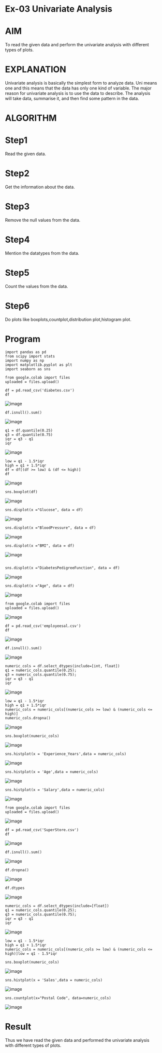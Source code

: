 # Ex-03 Univariate Analysis
# AIM

To read the given data and perform the univariate analysis with different types of plots.

# EXPLANATION

Univariate analysis is basically the simplest form to analyze data. Uni means one and this means that the data has only one kind of variable. The major reason for univariate analysis is to use the data to describe. The analysis will take data, summarise it, and then find some pattern in the data.

# ALGORITHM

# Step1

Read the given data.

# Step2
Get the information about the data.

# Step3
Remove the null values from the data.

# Step4
Mention the datatypes from the data.

# Step5
Count the values from the data.

# Step6
Do plots like boxplots,countplot,distribution plot,histogram plot.

# Program

```
import pandas as pd
from scipy import stats
import numpy as np
import matplotlib.pyplot as plt
import seaborn as sns
```
```
from google.colab import files
uploaded = files.upload()
```
```
df = pd.read_csv('diabetes.csv')
df
```
![image](https://github.com/madhi43/ODD2023-DataScience-Ex-03/assets/103943383/e6cdaf86-1759-4fb1-81d6-7acae8e0b865)

```
df.isnull().sum()
```
![image](https://github.com/madhi43/ODD2023-DataScience-Ex-03/assets/103943383/75cf9c59-816e-4816-bf4c-e5795885f5ad)

```
q1 = df.quantile(0.25)
q3 = df.quantile(0.75)
iqr = q3 - q1
iqr
```
![image](https://github.com/madhi43/ODD2023-DataScience-Ex-03/assets/103943383/a020ef7d-de9d-4901-83da-20991d03d044)

```
low = q1 - 1.5*iqr
high = q1 + 1.5*iqr
df = df[(df >= low) & (df <= high)]
df
```
![image](https://github.com/madhi43/ODD2023-DataScience-Ex-03/assets/103943383/ff66070e-c9d8-4a8e-9bd0-188fdcfcde49)

```
sns.boxplot(df)
```
![image](https://github.com/madhi43/ODD2023-DataScience-Ex-03/assets/103943383/df1b36a7-d984-4aba-91f0-f82c79dcc1b8)

```
sns.displot(x ="Glucose", data = df)
```
![image](https://github.com/madhi43/ODD2023-DataScience-Ex-03/assets/103943383/42982430-fa32-46d1-bc9f-9ec660158d5a)


```
sns.displot(x ="BloodPressure", data = df)
```
![image](https://github.com/madhi43/ODD2023-DataScience-Ex-03/assets/103943383/5df15c67-bf47-411f-8af7-cb795db302e7)

```
sns.displot(x ="BMI", data = df)
```
![image](https://github.com/madhi43/ODD2023-DataScience-Ex-03/assets/103943383/19eb9c26-4c2d-4733-aeef-a6e4105fccdc)

```

sns.displot(x ="DiabetesPedigreeFunction", data = df)
```
![image](https://github.com/madhi43/ODD2023-DataScience-Ex-03/assets/103943383/82452a69-2add-4d28-b97c-64e503123fca)


```
sns.displot(x ="Age", data = df)
```
![image](https://github.com/madhi43/ODD2023-DataScience-Ex-03/assets/103943383/c5c55dce-0a3f-43b1-b391-3b88a203b26d)

```
from google.colab import files
uploaded = files.upload()
```
![image](https://github.com/madhi43/ODD2023-DataScience-Ex-03/assets/103943383/9496e58e-06df-4830-a53e-2d555aae0ac3)

```
df = pd.read_csv('employeesal.csv')
df
```

![image](https://github.com/madhi43/ODD2023-DataScience-Ex-03/assets/103943383/fb132cdb-553a-4c39-892c-623dc3fba8eb)

```
df.isnull().sum()
```
![image](https://github.com/madhi43/ODD2023-DataScience-Ex-03/assets/103943383/e1cae3e7-4ad5-4984-b250-5401e2e09239)

```
numeric_cols = df.select_dtypes(include=[int, float])
q1 = numeric_cols.quantile(0.25);
q3 = numeric_cols.quantile(0.75);
iqr = q3 - q1
iqr
```
![image](https://github.com/madhi43/ODD2023-DataScience-Ex-03/assets/103943383/fd5f4a9d-1077-42a1-92ea-6d56a1e9b571)

```
low = q1 - 1.5*iqr
high = q1 + 1.5*iqr
numeric_cols = numeric_cols[(numeric_cols >= low) & (numeric_cols <= high)]
numeric_cols.dropna()
```
![image](https://github.com/madhi43/ODD2023-DataScience-Ex-03/assets/103943383/7cbaf37f-bb29-4aa6-a624-309bb931daf9)
```
sns.boxplot(numeric_cols)
```
![image](https://github.com/madhi43/ODD2023-DataScience-Ex-03/assets/103943383/6b85aa9d-316d-422d-8a56-b18320d56458)


```
sns.histplot(x = 'Experience_Years',data = numeric_cols)
```
![image](https://github.com/madhi43/ODD2023-DataScience-Ex-03/assets/103943383/0f76f1b6-b92e-4475-ba79-6b9e6eda2416)
```
sns.histplot(x = 'Age',data = numeric_cols)
```
![image](https://github.com/madhi43/ODD2023-DataScience-Ex-03/assets/103943383/91070275-5dcf-45a8-9fa3-a3b9f8d3b30c)
```
sns.histplot(x = 'Salary',data = numeric_cols)
```

![image](https://github.com/madhi43/ODD2023-DataScience-Ex-03/assets/103943383/6470ce8f-8f95-49ff-a19a-c3acfe001661)
```
from google.colab import files
uploaded = files.upload()
```
![image](https://github.com/madhi43/ODD2023-DataScience-Ex-03/assets/103943383/daeb66dc-f87b-4754-8060-227dcd468388)


```
df = pd.read_csv('SuperStore.csv')
df
```
![image](https://github.com/madhi43/ODD2023-DataScience-Ex-03/assets/103943383/4b3c9a9c-fe37-4784-ae9a-6bf4045e7f55)
```
df.isnull().sum()
```
![image](https://github.com/madhi43/ODD2023-DataScience-Ex-03/assets/103943383/204f8bfc-e273-441d-8200-f3c95cc3ae58)

```
df.dropna()
```

![image](https://github.com/madhi43/ODD2023-DataScience-Ex-03/assets/103943383/56fb739f-00f1-4814-9137-993ab18df57b)


```
df.dtypes
```
![image](https://github.com/madhi43/ODD2023-DataScience-Ex-03/assets/103943383/d0e9f439-d37d-4a12-9fe4-2a45d81b5b4c)



```
numeric_cols = df.select_dtypes(include=[float])
q1 = numeric_cols.quantile(0.25);
q3 = numeric_cols.quantile(0.75);
iqr = q3 - q1
iqr
```
![image](https://github.com/madhi43/ODD2023-DataScience-Ex-03/assets/103943383/65dcb785-9bb3-4659-a7b1-877629ee2dc0)


```
low = q1 - 1.5*iqr
high = q1 + 1.5*iqr
numeric_cols = numeric_cols[(numeric_cols >= low) & (numeric_cols <= high)]low = q1 - 1.5*iqr
```

```
sns.boxplot(numeric_cols)
```
![image](https://github.com/madhi43/ODD2023-DataScience-Ex-03/assets/103943383/64facb03-cfab-4434-822f-6b15433ba023)

```
sns.histplot(x = 'Sales',data = numeric_cols)
```
![image](https://github.com/madhi43/ODD2023-DataScience-Ex-03/assets/103943383/4c29f0ef-2998-4303-9793-86570417c49c)




```
sns.countplot(x="Postal Code", data=numeric_cols)
```

![image](https://github.com/madhi43/ODD2023-DataScience-Ex-03/assets/103943383/870f8348-5c48-4515-99bf-e2e80dbb4cf8)


# Result

Thus we have read the given data and performed the univariate analysis with different types of plots.









